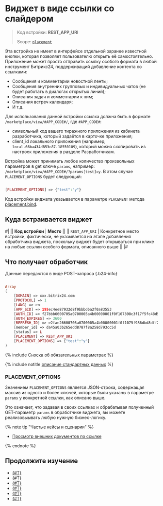 # Виджет в виде ссылки со слайдером

> Код встройки: **REST_APP_URI**
>
> Scope: [`placement`](../../scopes/permissions.md)
>

Эта встройка не имеет в интерфейсе отдельной заранее известной кнопки, которая позволяет пользователю открыть её самостоятельно. Приложение может просто отправить ссылку особого формата в любой инструмент Битрикс24, поддерживащий добавление контента со ссылками:

- Сообщения и комментарии новостной ленты;
- Сообщения внутренних групповых и индивидуальных чатов (не будет работать в диалогах открытых линий);
- Описания задач и комментарии к ним;
- Описания встреч календаря;
- И т.д.

 Для использования данной встройки ссылка должна быть в формате `/marketplace/view/#APP_CODE#/`, где `#APP_CODE#`:
 
- символьный код вашего тиражного приложения из кабинета разработчика, который задаётся в карточке приложения;
- client_id локального приложения (например, `local.66ba434d853c87.18550109`), который можно скопировать из настроек приложения в разделе Разработчикам.

Встройка может принимать любое количество произвольных параметров в get ключе `params`, например: `/marketplace/view/#APP_CODE#/?params[test]=y`. В этом случае `PLACEMENT_OPTIONS` будет следующий:

```php

[PLACEMENT_OPTIONS] => {"test":"y"}

```

Код встройки виджета указывается в параметре `PLACEMENT` метода [placement.bind](../placement-bind.md).

## Куда встраивается виджет

#|
|| **Код встройки** | **Место** ||
|| `REST_APP_URI` | Конкретное место встройки, фактически, не указывается на этапе добавления обработчика виджета, поскольку виджет будет открываться при клике на любые ссылки особого формата, описанного выше ||
|#

## Что получает обработчик

Данные передаются в виде POST-запроса {.b24-info}

```php

Array
(
    [DOMAIN] => xxx.bitrix24.com
    [PROTOCOL] => 1
    [LANG] => en
    [APP_SID] => 195ec4ee87932d8f9bbbd6a2f0a83553
    [AUTH_ID] => f27bbb6600705a0700005a4b00000001f0f107398c3f17f5fc48d5ce194d5c65de7cfb
    [AUTH_EXPIRES] => 3600
    [REFRESH_ID] => e2fae26600705a0700005a4b00000001f0f1075f986dbd8dff24c36c2ad9bb0816a665
    [member_id] => da45a03b265edd8787f8a258d793cc5d
    [status] => L
    [PLACEMENT] => REST_APP_URI
    [PLACEMENT_OPTIONS] => {"test":"y"}
)

```

{% include [Сноска об обязательных параметрах](../../../_includes/required.md) %}

{% include notitle [описание стандартных данных](../_includes/widget_data.md) %}

### PLACEMENT_OPTIONS

Значением `PLACEMENT_OPTIONS` является JSON-строка, содержащая массив из одного и более ключей, которые были указаны в параметре `params` у конкретной ссылки, как описано выше.

Это означает, что задавая в своих ссылках и обрабатывая полученный GET-параметр `params` в обработчике виджета, вы можете реализовыывать любую нужную бизнес-логику.

{% note tip "Частые кейсы и сценарии" %}

- [Просмотр внешних документов по ссылке]([../../../tutorials/crm/crm-widgets/widget-as-detail-tab.md](https://dev.1c-bitrix.ru/learning/course/index.php?COURSE_ID=266&LESSON_ID=25550&LESSON_PATH=25398.25506.25530.25550))

{% endnote %}

## Продолжите изучение

- [{#T}](../placement-bind.md)
- [{#T}](../ui-interaction/index.md)
- [{#T}](../ui-interaction/crm-card.md)
- [{#T}](../../interactivity/index.md)
- [{#T}](../open-application.md)
- [{#T}](../open-path.md)